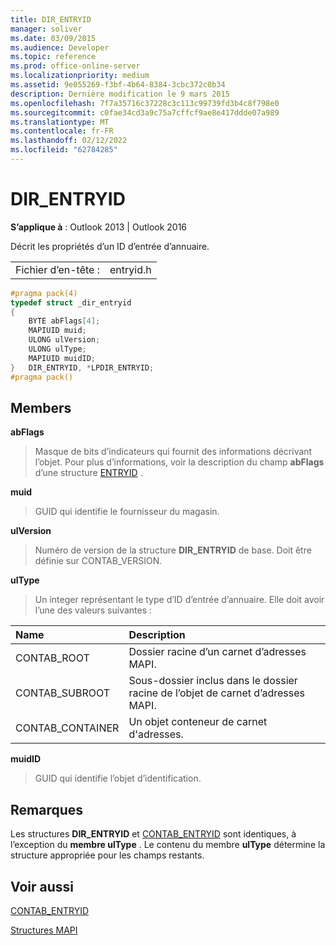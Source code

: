 ```yaml
---
title: DIR_ENTRYID
manager: soliver
ms.date: 03/09/2015
ms.audience: Developer
ms.topic: reference
ms.prod: office-online-server
ms.localizationpriority: medium
ms.assetid: 9e055269-f3bf-4b64-8384-3cbc372c0b34
description: Dernière modification le 9 mars 2015
ms.openlocfilehash: 7f7a35716c37228c3c113c99739fd3b4c8f798e0
ms.sourcegitcommit: c0fae34cd3a9c75a7cffcf9ae8e417ddde07a989
ms.translationtype: MT
ms.contentlocale: fr-FR
ms.lasthandoff: 02/12/2022
ms.locfileid: "62784285"
---
```

# <a name="dir_entryid"></a>DIR_ENTRYID

  
  
**S’applique à** : Outlook 2013 | Outlook 2016 
  
Décrit les propriétés d’un ID d’entrée d’annuaire.
  
|||
|:-----|:-----|
|Fichier d’en-tête :  <br/> |entryid.h  <br/> |
   
```cpp
#pragma pack(4)
typedef struct _dir_entryid
{
    BYTE abFlags[4]; 
    MAPIUID muid; 
    ULONG ulVersion; 
    ULONG ulType; 
    MAPIUID muidID; 
}   DIR_ENTRYID, *LPDIR_ENTRYID; 
#pragma pack()
```

## <a name="members"></a>Members

 **abFlags**
  
> Masque de bits d’indicateurs qui fournit des informations décrivant l’objet. Pour plus d’informations, voir la description du champ **abFlags** d’une structure [ENTRYID](entryid.md) . 
    
 **muid**
  
> GUID qui identifie le fournisseur du magasin.
    
 **ulVersion**
  
> Numéro de version de la structure **DIR_ENTRYID** de base. Doit être définie sur CONTAB_VERSION. 
    
 **ulType**
  
> Un integer représentant le type d’ID d’entrée d’annuaire. Elle doit avoir l’une des valeurs suivantes :
    
|**Name**|**Description**|
|:-----|:-----|
|CONTAB_ROOT  <br/> |Dossier racine d’un carnet d’adresses MAPI. |
|CONTAB_SUBROOT  <br/> |Sous-dossier inclus dans le dossier racine de l’objet de carnet d’adresses MAPI. |
|CONTAB_CONTAINER  <br/> |Un objet conteneur de carnet d'adresses. |
   
 **muidID**
  
> GUID qui identifie l’objet d’identification.
    
## <a name="remarks"></a>Remarques

Les structures **DIR_ENTRYID** et [CONTAB_ENTRYID](contab_entryid.md) sont identiques, à l’exception du **membre ulType** . Le contenu du membre **ulType** détermine la structure appropriée pour les champs restants. 
  
## <a name="see-also"></a>Voir aussi



[CONTAB_ENTRYID](contab_entryid.md)


[Structures MAPI](mapi-structures.md)

